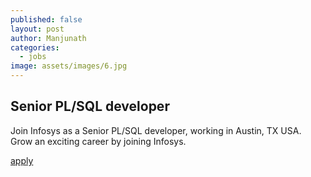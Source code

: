 ```yaml
---
published: false
layout: post
author: Manjunath
categories:
  - jobs
image: assets/images/6.jpg
---
```

## Senior PL/SQL developer

Join Infosys as a Senior PL/SQL developer, working in Austin, TX USA. Grow an exciting career by joining Infosys.

[apply](https://digitalcareers.infosys.com/global-careers/company-job/description/reqid/95161BR)